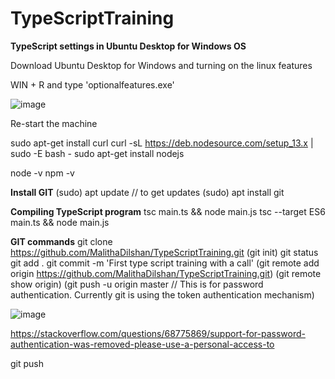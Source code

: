 # TypeScriptTraining

**TypeScript settings in Ubuntu Desktop for Windows OS**

Download Ubuntu Desktop for Windows and turning on the linux features

WIN + R and type 'optionalfeatures.exe'

![image](https://user-images.githubusercontent.com/19968541/145580026-1e8419e1-a95a-456f-81e3-22842113fc15.png)

Re-start the machine 

sudo apt-get install curl
curl -sL https://deb.nodesource.com/setup_13.x | sudo -E bash -
sudo apt-get install nodejs

node -v 
npm -v

**Install GIT**
(sudo) apt update  // to get updates
(sudo) apt install git

**Compiling TypeScript program**
tsc main.ts && node main.js
tsc --target ES6 main.ts && node main.js

**GIT commands**
git clone https://github.com/MalithaDilshan/TypeScriptTraining.git
(git init) 
git status
git add .
git commit -m 'First type script training with a call'
(git remote add origin https://github.com/MalithaDilshan/TypeScriptTraining.git)
(git remote show origin)
(git push -u origin master   // This is for password authentication. Currently git is using the token authentication mechanism)

![image](https://user-images.githubusercontent.com/19968541/145585376-634cc603-4f89-408b-a302-22815891f117.png)

https://stackoverflow.com/questions/68775869/support-for-password-authentication-was-removed-please-use-a-personal-access-to

git push




